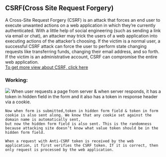 ## CSRF(Cross Site Request Forgery)
   A Cross-Site Request Forgery (CSRF) is an attack that forces an end user to execute unwanted actions on a web application in which they’re currently authenticated. With a little help of social engineering (such as sending a link via email or chat), an attacker may trick the users of a web application into executing actions of the attacker’s choosing. If the victim is a normal user, a successful CSRF attack can force the user to perform state changing requests like transferring funds, changing their email address, and so forth. If the victim is an administrative account, CSRF can compromise the entire web application.   
<a href="https://learn.snyk.io/lessons/csrf-attack/javascript/#:~:text=What%20is%20CSRF%3F,pizza%20to%20an%20attacker%27s%20address!">To get more view about CSRF, click here</a>

### Working:

   <img src="https://secumantra.com/wp-content/uploads/2020/06/csrf-token-1.png">
    When user requests a page from server & when server responds, it has a token in hidden field in the form and it also has a token in response header via a cookie.
 
    Now when form is submitted,token in hidden form field & token in form cookie is also sent along. We know that any cookie set against the domain name is automatically sent, 
    but now the hidden form field is also sent. This is the randomness because attacking site doesn’t know what value token should be in the hidden form field.
    
    When a request with Anti-CSRF token is received by the web application, it first verifies the CSRF token. If it is correct, then only request is processed by the web application.
